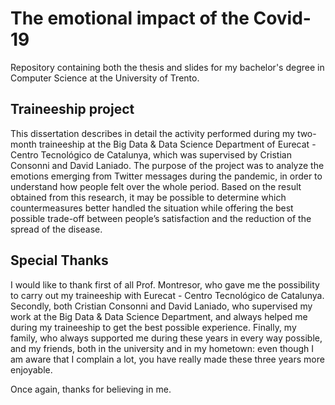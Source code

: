 # The emotional impact of the Covid-19

Repository containing both the thesis and slides for my bachelor's degree in Computer Science at the University of Trento.

## Traineeship project

This dissertation describes in detail the activity performed during my two-month traineeship at the Big Data & Data Science Department of Eurecat - Centro Tecnológico de Catalunya, which was supervised by Cristian Consonni and David Laniado. The purpose of the project was to analyze the emotions emerging from Twitter messages during the pandemic, in order to understand how people felt over the whole period. Based on the result obtained from this research, it may be possible to determine which countermeasures better handled the situation while offering the best possible trade-off between people’s satisfaction and the reduction of the spread of the disease.

## Special Thanks 

I would like to thank first of all Prof. Montresor, who gave me the possibility to carry out my traineeship with Eurecat - Centro Tecnológico de Catalunya. Secondly, both Cristian Consonni and David Laniado, who supervised my work at the Big Data & Data Science Department, and always helped me during my traineeship to get the best possible experience. Finally, my family, who always supported me during these years in every way possible, and my friends, both in the university and in my hometown: even though I am aware that I complain a lot, you have really made these three years more enjoyable.

Once again, thanks for believing in me.
